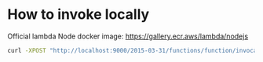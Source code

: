 # How to invoke locally

Official lambda Node docker image: <https://gallery.ecr.aws/lambda/nodejs>

```bash
curl -XPOST "http://localhost:9000/2015-03-31/functions/function/invocations" -d '{"payload":"hello world!"}'
```
